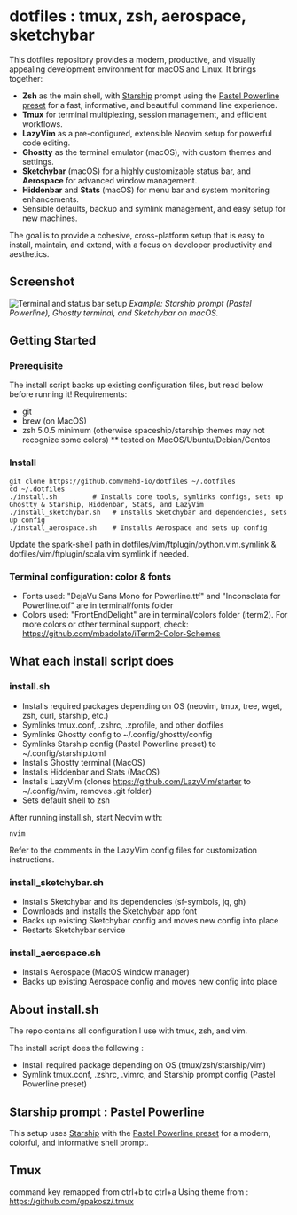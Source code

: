 # dotfiles : tmux, zsh, aerospace, sketchybar

This dotfiles repository provides a modern, productive, and visually appealing development environment for macOS and Linux. It brings together:

- **Zsh** as the main shell, with [Starship](https://starship.rs/) prompt using the [Pastel Powerline preset](https://starship.rs/presets/#pastel-powerline) for a fast, informative, and beautiful command line experience.
- **Tmux** for terminal multiplexing, session management, and efficient workflows.
- **LazyVim** as a pre-configured, extensible Neovim setup for powerful code editing.
- **Ghostty** as the terminal emulator (macOS), with custom themes and settings.
- **Sketchybar** (macOS) for a highly customizable status bar, and **Aerospace** for advanced window management.
- **Hiddenbar** and **Stats** (macOS) for menu bar and system monitoring enhancements.
- Sensible defaults, backup and symlink management, and easy setup for new machines.

The goal is to provide a cohesive, cross-platform setup that is easy to install, maintain, and extend, with a focus on developer productivity and aesthetics.

## Screenshot

![Terminal and status bar setup](screenshot.png)
*Example: Starship prompt (Pastel Powerline), Ghostty terminal, and Sketchybar on macOS.*

## Getting Started

### Prerequisite
The install script backs up existing configuration files, but read below before running it!
Requirements:
* git
* brew (on MacOS)
* zsh 5.0.5 minimum (otherwise spaceship/starship themes may not recognize some colors)
** tested on MacOS/Ubuntu/Debian/Centos

### Install
```
git clone https://github.com/mehd-io/dotfiles ~/.dotfiles
cd ~/.dotfiles
./install.sh         # Installs core tools, symlinks configs, sets up Ghostty & Starship, Hiddenbar, Stats, and LazyVim
./install_sketchybar.sh   # Installs Sketchybar and dependencies, sets up config
./install_aerospace.sh    # Installs Aerospace and sets up config
```
Update the spark-shell path in dotfiles/vim/ftplugin/python.vim.symlink & dotfiles/vim/ftplugin/scala.vim.symlink if needed.

### Terminal configuration: color & fonts
* Fonts used: "DejaVu Sans Mono for Powerline.ttf" and  "Inconsolata for Powerline.otf" are in terminal/fonts folder
* Colors used: "FrontEndDelight" are in terminal/colors folder (iterm2). For more colors or other terminal support, check: https://github.com/mbadolato/iTerm2-Color-Schemes

## What each install script does

### install.sh
- Installs required packages depending on OS (neovim, tmux, tree, wget, zsh, curl, starship, etc.)
- Symlinks tmux.conf, .zshrc, .zprofile, and other dotfiles
- Symlinks Ghostty config to ~/.config/ghostty/config
- Symlinks Starship config (Pastel Powerline preset) to ~/.config/starship.toml
- Installs Ghostty terminal (MacOS)
- Installs Hiddenbar and Stats (MacOS)
- Installs LazyVim (clones https://github.com/LazyVim/starter to ~/.config/nvim, removes .git folder)
- Sets default shell to zsh

After running install.sh, start Neovim with:
```
nvim
```
Refer to the comments in the LazyVim config files for customization instructions.

### install_sketchybar.sh
- Installs Sketchybar and its dependencies (sf-symbols, jq, gh)
- Downloads and installs the Sketchybar app font
- Backs up existing Sketchybar config and moves new config into place
- Restarts Sketchybar service

### install_aerospace.sh
- Installs Aerospace (MacOS window manager)
- Backs up existing Aerospace config and moves new config into place

## About install.sh
The repo contains all configuration I use with tmux, zsh, and vim.

The install script does the following  :
* Install required package depending on OS (tmux/zsh/starship/vim)
* Symlink tmux.conf, .zshrc, .vimrc, and Starship prompt config (Pastel Powerline preset)

## Starship prompt : Pastel Powerline
This setup uses [Starship](https://starship.rs/) with the [Pastel Powerline preset](https://starship.rs/presets/#pastel-powerline) for a modern, colorful, and informative shell prompt.

## Tmux
command key remapped from ctrl+b to ctrl+a
Using theme from : https://github.com/gpakosz/.tmux


